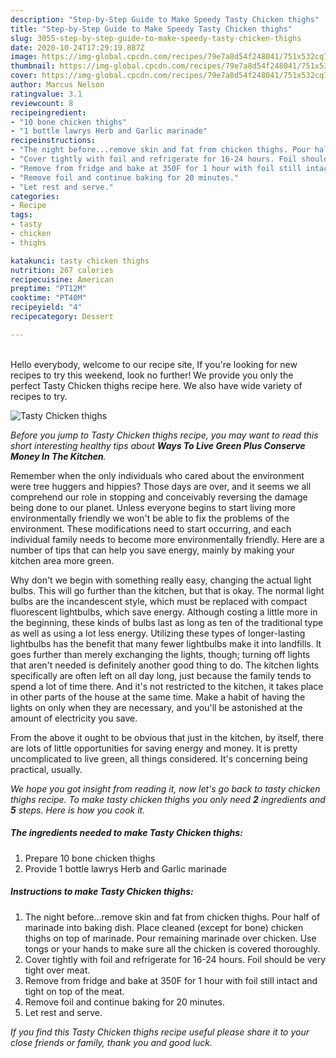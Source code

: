 ```yaml
---
description: "Step-by-Step Guide to Make Speedy Tasty Chicken thighs"
title: "Step-by-Step Guide to Make Speedy Tasty Chicken thighs"
slug: 3055-step-by-step-guide-to-make-speedy-tasty-chicken-thighs
date: 2020-10-24T17:29:19.887Z
image: https://img-global.cpcdn.com/recipes/79e7a8d54f248041/751x532cq70/tasty-chicken-thighs-recipe-main-photo.jpg
thumbnail: https://img-global.cpcdn.com/recipes/79e7a8d54f248041/751x532cq70/tasty-chicken-thighs-recipe-main-photo.jpg
cover: https://img-global.cpcdn.com/recipes/79e7a8d54f248041/751x532cq70/tasty-chicken-thighs-recipe-main-photo.jpg
author: Marcus Nelson
ratingvalue: 3.1
reviewcount: 8
recipeingredient:
- "10 bone chicken thighs"
- "1 bottle lawrys Herb and Garlic marinade"
recipeinstructions:
- "The night before...remove skin and fat from chicken thighs. Pour half of marinade into baking dish. Place cleaned (except for bone) chicken thighs on top of marinade. Pour remaining marinade over chicken. Use tongs or your hands to make sure all the chicken is covered thoroughly."
- "Cover tightly with foil and refrigerate for 16-24 hours. Foil should be very tight over meat."
- "Remove from fridge and bake at 350F for 1 hour with foil still intact and tight on top of the meat."
- "Remove foil and continue baking for 20 minutes."
- "Let rest and serve."
categories:
- Recipe
tags:
- tasty
- chicken
- thighs

katakunci: tasty chicken thighs 
nutrition: 267 calories
recipecuisine: American
preptime: "PT12M"
cooktime: "PT40M"
recipeyield: "4"
recipecategory: Dessert

---
```

<br>
Hello everybody, welcome to our recipe site, If you're looking for new recipes to try this weekend, look no further! We provide you only the perfect Tasty Chicken thighs recipe here. We also have wide variety of recipes to try.
<br>


![Tasty Chicken thighs](https://img-global.cpcdn.com/recipes/79e7a8d54f248041/751x532cq70/tasty-chicken-thighs-recipe-main-photo.jpg)

<i>Before you jump to Tasty Chicken thighs recipe, you may want to read this short interesting healthy tips about 
<strong>Ways To Live Green Plus Conserve Money In The Kitchen</strong>.</i>
</br>

Remember when the only individuals who cared about the environment were tree huggers and hippies? Those days are over, and it seems we all comprehend our role in stopping and conceivably reversing the damage being done to our planet. Unless everyone begins to start living more environmentally friendly we won't be able to fix the problems of the environment. These modifications need to start occurring, and each individual family needs to become more environmentally friendly. Here are a number of tips that can help you save energy, mainly by making your kitchen area more green.

Why don't we begin with something really easy, changing the actual light bulbs. This will go further than the kitchen, but that is okay. The normal light bulbs are the incandescent style, which must be replaced with compact fluorescent lightbulbs, which save energy. Although costing a little more in the beginning, these kinds of bulbs last as long as ten of the traditional type as well as using a lot less energy. Utilizing these types of longer-lasting lightbulbs has the benefit that many fewer lightbulbs make it into landfills. It goes further than merely exchanging the lights, though; turning off lights that aren't needed is definitely another good thing to do. The kitchen lights specifically are often left on all day long, just because the family tends to spend a lot of time there. And it's not restricted to the kitchen, it takes place in other parts of the house at the same time. Make a habit of having the lights on only when they are necessary, and you'll be astonished at the amount of electricity you save.

From the above it ought to be obvious that just in the kitchen, by itself, there are lots of little opportunities for saving energy and money. It is pretty uncomplicated to live green, all things considered. It's concerning being practical, usually.


<i>We hope you got insight from reading it, now let's go back to tasty chicken thighs recipe. To make tasty chicken thighs you only need <strong>2</strong> ingredients and <strong>5</strong> steps. Here is how you cook it.
</i>

##### The ingredients needed to make Tasty Chicken thighs:

1. Prepare 10 bone chicken thighs
1. Provide 1 bottle lawrys Herb and Garlic marinade


##### Instructions to make Tasty Chicken thighs:

1. The night before...remove skin and fat from chicken thighs. Pour half of marinade into baking dish. Place cleaned (except for bone) chicken thighs on top of marinade. Pour remaining marinade over chicken. Use tongs or your hands to make sure all the chicken is covered thoroughly.
1. Cover tightly with foil and refrigerate for 16-24 hours. Foil should be very tight over meat.
1. Remove from fridge and bake at 350F for 1 hour with foil still intact and tight on top of the meat.
1. Remove foil and continue baking for 20 minutes.
1. Let rest and serve.


<i>If you find this Tasty Chicken thighs recipe useful please share it to your close friends or family, thank you and good luck.</i>
